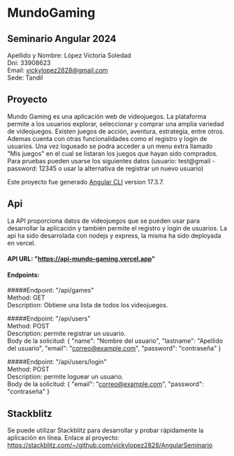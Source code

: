 # MundoGaming

## Seminario Angular 2024
Apellido y Nombre: López Victoria Soledad  
Dni: 33908623  
Email: vickylopez2828@gmail.com  
Sede: Tandil  

## Proyecto
Mundo Gaming es una aplicación web de videojuegos. La plataforma permite a los usuarios explorar, seleccionar y comprar una amplia variedad de videojuegos. Existen juegos de acción, aventura, estrategia, entre otros. Ademas cuenta con otras funcionalidades como el registro y login de usuarios. Una vez logueado se podra acceder a un menu extra llamado "Mis juegos" en el cual se listaran los juegos que hayan sido comprados. Para pruebas pueden usarse los siguientes datos (usuario: test@gmail - password: 12345 o usar la alternativa de registrar un nuevo usuario)

Este proyecto fue generado [Angular CLI](https://github.com/angular/angular-cli) version 17.3.7.

## Api
La API proporciona datos de videojuegos que se pueden usar para desarrollar la aplicación y también permite el registro y login de usuarios. La api ha sido desarrolada con nodejs y express, la misma ha sido deployada en vercel.

#### API URL: "https://api-mundo-gaming.vercel.app"

#### Endpoints:

  #####Endpoint: "/api/games"  
  Method: GET    
  Description: Obtiene una lista de todos los videojuegos.

  #####Endpoint: "/api/users"  
  Method: POST  
  Description: permite registrar un usuario.  
  Body de la solicitud:
    {
      "name": "Nombre del usuario",
      "lastname": "Apellido del usuario",
      "email": "correo@example.com",
      "password": "contraseña"
    }

  #####Endpoint: "/api/users/login"   
  Method: POST    
  Description: permite loguear un usuario.  
  Body de la solicitud:
    {
      "email": "correo@example.com",
      "password": "contraseña"
    }
  

## Stackblitz
Se puede utilizar Stackblitz para desarrollar y probar rápidamente la aplicación en línea. Enlace al proyecto:
https://stackblitz.com/~/github.com/vickylopez2828/AngularSeminario




